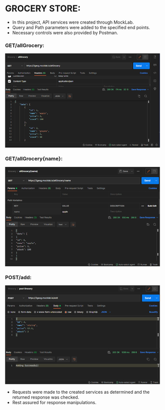 # **GROCERY STORE:**

* In this project, API services were created through MockLab. 
* Query and Path parameters were added to the specified end points.
* Necessary controls were also provided by Postman.

### GET/allGrocery:

![img.png](img.png)

### GET/allGrocery{name}:

![img_2.png](img_2.png)

### POST/add:

![img_1.png](img_1.png)

* Requests were made to the created services as determined and the returned response was checked.
* Rest assured for response manipulations.